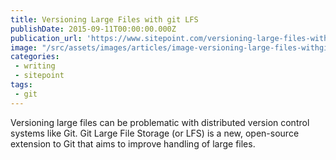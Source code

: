 ```yaml
---
title: Versioning Large Files with git LFS
publishDate: 2015-09-11T00:00:00.000Z
publication_url: 'https://www.sitepoint.com/versioning-large-files-with-git-lfs/'
image: "/src/assets/images/articles/image-versioning-large-files-withgit-lfs.png"
categories:
 - writing
 - sitepoint
tags:
 - git
---
```


Versioning large files can be problematic with distributed version control systems like Git. Git Large File Storage (or LFS) is a new, open-source extension to Git that aims to improve handling of large files.
